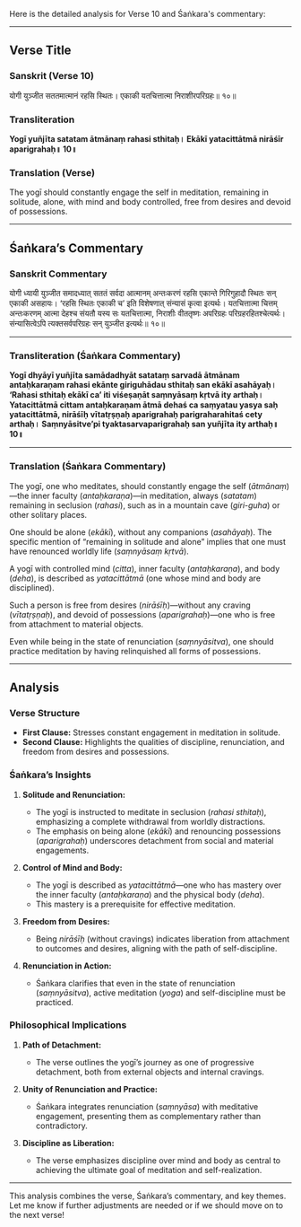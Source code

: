 Here is the detailed analysis for Verse 10 and Śaṅkara's commentary:

---

## Verse Title
### Sanskrit (Verse 10)
योगी युञ्जीत सततमात्मानं रहसि स्थितः।
एकाकी यतचित्तात्मा निराशीरपरिग्रहः॥ १०॥

### Transliteration
**Yogī yuñjīta satatam ātmānaṃ rahasi sthitaḥ।
Ekākī yatacittātmā nirāśīr aparigrahaḥ॥ 10॥**

### Translation (Verse)
The yogī should constantly engage the self in meditation, remaining in solitude, alone, with mind and body controlled, free from desires and devoid of possessions.

---

## Śaṅkara’s Commentary
### Sanskrit Commentary
योगी ध्यायी युञ्जीत समादध्यात् सततं सर्वदा आत्मानम् अन्तःकरणं रहसि एकान्ते गिरिगुहादौ स्थितः सन् एकाकी असहायः।
‘रहसि स्थितः एकाकी च’ इति विशेषणात् संन्यासं कृत्वा इत्यर्थः।
यतचित्तात्मा चित्तम् अन्तःकरणम् आत्मा देहश्च संयतौ यस्य सः यतचित्तात्मा,
निराशीः वीततृष्णः अपरिग्रहः परिग्रहरहितश्चेत्यर्थः।
संन्यासित्वेऽपि त्यक्तसर्वपरिग्रहः सन् युञ्जीत इत्यर्थः॥ १०॥

---

### Transliteration (Śaṅkara Commentary)
**Yogī dhyāyī yuñjīta samādadhyāt satataṃ sarvadā ātmānam antaḥkaraṇam rahasi ekānte giriguhādau sthitaḥ san ekākī asahāyaḥ।
‘Rahasi sthitaḥ ekākī ca’ iti viśeṣaṇāt saṃnyāsaṃ kṛtvā ity arthaḥ।
Yatacittātmā cittam antaḥkaraṇam ātmā dehaś ca saṃyatau yasya saḥ yatacittātmā,
nirāśīḥ vītatṛṣṇaḥ aparigrahaḥ parigraharahitaś cety arthaḥ।
Saṃnyāsitve’pi tyaktasarvaparigrahaḥ san yuñjīta ity arthaḥ॥ 10॥**

---

### Translation (Śaṅkara Commentary)
The yogī, one who meditates, should constantly engage the self (*ātmānaṃ*)—the inner faculty (*antaḥkaraṇa*)—in meditation, always (*satatam*) remaining in seclusion (*rahasi*), such as in a mountain cave (*giri-guha*) or other solitary places.

One should be alone (*ekākī*), without any companions (*asahāyaḥ*). The specific mention of “remaining in solitude and alone” implies that one must have renounced worldly life (*saṃnyāsaṃ kṛtvā*).

A yogī with controlled mind (*citta*), inner faculty (*antaḥkaraṇa*), and body (*deha*), is described as *yatacittātmā* (one whose mind and body are disciplined).

Such a person is free from desires (*nirāśīḥ*)—without any craving (*vītatṛṣṇaḥ*), and devoid of possessions (*aparigrahaḥ*)—one who is free from attachment to material objects.

Even while being in the state of renunciation (*saṃnyāsitva*), one should practice meditation by having relinquished all forms of possessions.

---

## Analysis

### Verse Structure
- **First Clause:** Stresses constant engagement in meditation in solitude.
- **Second Clause:** Highlights the qualities of discipline, renunciation, and freedom from desires and possessions.

### Śaṅkara’s Insights
1. **Solitude and Renunciation:**
   - The yogī is instructed to meditate in seclusion (*rahasi sthitaḥ*), emphasizing a complete withdrawal from worldly distractions.
   - The emphasis on being alone (*ekākī*) and renouncing possessions (*aparigrahaḥ*) underscores detachment from social and material engagements.

2. **Control of Mind and Body:**
   - The yogī is described as *yatacittātmā*—one who has mastery over the inner faculty (*antaḥkaraṇa*) and the physical body (*deha*).
   - This mastery is a prerequisite for effective meditation.

3. **Freedom from Desires:**
   - Being *nirāśīḥ* (without cravings) indicates liberation from attachment to outcomes and desires, aligning with the path of self-discipline.

4. **Renunciation in Action:**
   - Śaṅkara clarifies that even in the state of renunciation (*saṃnyāsitva*), active meditation (*yoga*) and self-discipline must be practiced.

### Philosophical Implications
1. **Path of Detachment:**
   - The verse outlines the yogī’s journey as one of progressive detachment, both from external objects and internal cravings.

2. **Unity of Renunciation and Practice:**
   - Śaṅkara integrates renunciation (*saṃnyāsa*) with meditative engagement, presenting them as complementary rather than contradictory.

3. **Discipline as Liberation:**
   - The verse emphasizes discipline over mind and body as central to achieving the ultimate goal of meditation and self-realization.

---

This analysis combines the verse, Śaṅkara’s commentary, and key themes. Let me know if further adjustments are needed or if we should move on to the next verse!
